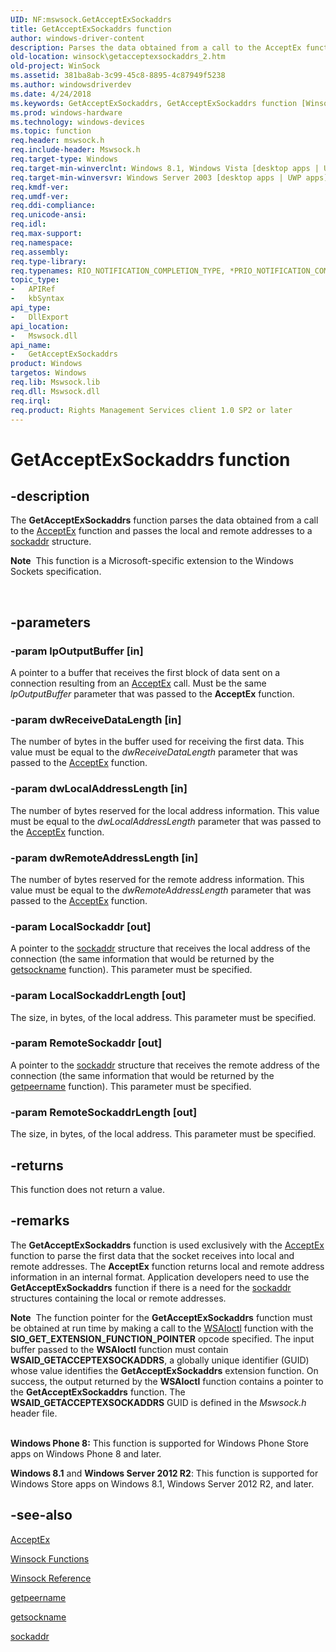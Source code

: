 ```yaml
---
UID: NF:mswsock.GetAcceptExSockaddrs
title: GetAcceptExSockaddrs function
author: windows-driver-content
description: Parses the data obtained from a call to the AcceptEx function and passes the local and remote addresses to a sockaddr structure.Note  This function is a Microsoft-specific extension to the Windows Sockets specification. .
old-location: winsock\getacceptexsockaddrs_2.htm
old-project: WinSock
ms.assetid: 381ba8ab-3c99-45c8-8895-4c87949f5238
ms.author: windowsdriverdev
ms.date: 4/24/2018
ms.keywords: GetAcceptExSockaddrs, GetAcceptExSockaddrs function [Winsock], _win32_getacceptexsockaddrs_2, winsock.getacceptexsockaddrs_2, winsock/GetAcceptExSockaddrs
ms.prod: windows-hardware
ms.technology: windows-devices
ms.topic: function
req.header: mswsock.h
req.include-header: Mswsock.h
req.target-type: Windows
req.target-min-winverclnt: Windows 8.1, Windows Vista [desktop apps | UWP apps]
req.target-min-winversvr: Windows Server 2003 [desktop apps | UWP apps]
req.kmdf-ver: 
req.umdf-ver: 
req.ddi-compliance: 
req.unicode-ansi: 
req.idl: 
req.max-support: 
req.namespace: 
req.assembly: 
req.type-library: 
req.typenames: RIO_NOTIFICATION_COMPLETION_TYPE, *PRIO_NOTIFICATION_COMPLETION_TYPE
topic_type:
-	APIRef
-	kbSyntax
api_type:
-	DllExport
api_location:
-	Mswsock.dll
api_name:
-	GetAcceptExSockaddrs
product: Windows
targetos: Windows
req.lib: Mswsock.lib
req.dll: Mswsock.dll
req.irql: 
req.product: Rights Management Services client 1.0 SP2 or later
---
```


# GetAcceptExSockaddrs function


## -description


The 
<b>GetAcceptExSockaddrs</b> function parses the data obtained from a call to the 
<a href="https://msdn.microsoft.com/cfd4c169-a8af-46cc-9b0e-fd7fb5aad61b">AcceptEx</a> function and passes the local and remote addresses to a 
<a href="https://msdn.microsoft.com/library/windows/hardware/ff570822">sockaddr</a> structure.<div class="alert"><b>Note</b>  This function is a Microsoft-specific extension to the Windows Sockets specification.</div>
<div> </div>



## -parameters




### -param lpOutputBuffer [in]

A pointer to a buffer that receives the first block of data sent on a connection resulting from an 
<a href="https://msdn.microsoft.com/cfd4c169-a8af-46cc-9b0e-fd7fb5aad61b">AcceptEx</a> call. Must be the same <i>lpOutputBuffer</i> parameter that was passed to the 
<b>AcceptEx</b>
			 function.


### -param dwReceiveDataLength [in]

The number of bytes in the buffer used for receiving the first data. This value must be equal to the <i>dwReceiveDataLength</i> parameter that was passed to the 
<a href="https://msdn.microsoft.com/cfd4c169-a8af-46cc-9b0e-fd7fb5aad61b">AcceptEx</a>
			 function.


### -param dwLocalAddressLength [in]

The number of bytes reserved for the local address information. This value must be equal to the <i>dwLocalAddressLength</i> parameter that was passed to the 
<a href="https://msdn.microsoft.com/cfd4c169-a8af-46cc-9b0e-fd7fb5aad61b">AcceptEx</a> function.


### -param dwRemoteAddressLength [in]

The number of bytes reserved for the remote address information. This value must be equal to the <i>dwRemoteAddressLength</i> parameter that was passed to the 
<a href="https://msdn.microsoft.com/cfd4c169-a8af-46cc-9b0e-fd7fb5aad61b">AcceptEx</a> function.


### -param LocalSockaddr [out]

A pointer to the 
<a href="https://msdn.microsoft.com/library/windows/hardware/ff570822">sockaddr</a> structure that receives the local address of the connection (the same information that would be returned by the 
<a href="https://msdn.microsoft.com/be20a731-cdfc-48ae-90b2-43f2cf9ecf6d">getsockname</a> function). This parameter must be specified.


### -param LocalSockaddrLength [out]

The size, in bytes, of the local address. This parameter must be specified.


### -param RemoteSockaddr [out]

A pointer to the <a href="https://msdn.microsoft.com/library/windows/hardware/ff570822">sockaddr</a> structure that receives the remote address of the connection (the same information that would be returned by the 
<a href="https://msdn.microsoft.com/df2679a5-cdd9-468b-823a-f98044189f65">getpeername</a> function). This parameter must be specified.


### -param RemoteSockaddrLength [out]

The size, in bytes, of the local address. This parameter must be specified.


## -returns



This function does not return a value.




## -remarks



The 
<b>GetAcceptExSockaddrs</b> function is used exclusively with the 
<a href="https://msdn.microsoft.com/cfd4c169-a8af-46cc-9b0e-fd7fb5aad61b">AcceptEx</a> function to parse the first data that the socket receives into local and remote addresses. The 
<b>AcceptEx</b> function returns local and remote address information in an internal format. Application developers need to use the <b>GetAcceptExSockaddrs</b> function if there is a need for the <a href="https://msdn.microsoft.com/library/windows/hardware/ff570822">sockaddr</a> structures containing the local or remote addresses.


<div class="alert"><b>Note</b>  The function pointer for the 
<b>GetAcceptExSockaddrs</b> function must be obtained at run time by making a call to the 
<a href="https://msdn.microsoft.com/038aeca6-d7b7-4f74-ac69-4536c2e5118b">WSAIoctl</a> function with the <b>SIO_GET_EXTENSION_FUNCTION_POINTER</b> opcode specified. The input buffer passed to the <b>WSAIoctl</b> function must contain <b>WSAID_GETACCEPTEXSOCKADDRS</b>, a globally unique identifier (GUID) whose value identifies the <b>GetAcceptExSockaddrs</b> extension function. On success, the output returned by the <b>WSAIoctl</b> function contains a pointer to the <b>GetAcceptExSockaddrs</b> function. The <b>WSAID_GETACCEPTEXSOCKADDRS</b> GUID is defined in the <i>Mswsock.h</i> header file.</div>
<div> </div>


<b>Windows Phone 8:</b> This function is supported for Windows Phone Store apps on Windows Phone 8 and later.

<b>Windows 8.1</b> and <b>Windows Server 2012 R2</b>: This function is supported for Windows Store apps on Windows 8.1, Windows Server 2012 R2, and later.




## -see-also




<a href="https://msdn.microsoft.com/cfd4c169-a8af-46cc-9b0e-fd7fb5aad61b">AcceptEx</a>



<a href="https://msdn.microsoft.com/edafb5f9-09fe-4f8e-9651-4002b6f622f4">Winsock Functions</a>



<a href="https://msdn.microsoft.com/baae2bf9-f505-4365-b60e-e3247a0218c8">Winsock Reference</a>



<a href="https://msdn.microsoft.com/df2679a5-cdd9-468b-823a-f98044189f65">getpeername</a>



<a href="https://msdn.microsoft.com/be20a731-cdfc-48ae-90b2-43f2cf9ecf6d">getsockname</a>



<a href="https://msdn.microsoft.com/library/windows/hardware/ff570822">sockaddr</a>
 

 

